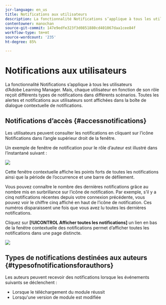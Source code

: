 ```yaml
---
jcr-language: en_us
title: Notifications aux utilisateurs
description: La fonctionnalité Notifications s’applique à tous les utilisateurs d’Adobe Learning Manager. Mais, chaque utilisateur en fonction de son rôle reçoit différents types de notifications dans différents scénarios. Toutes les alertes et notifications aux utilisateurs sont affichées dans la boîte de dialogue contextuelle de notifications.
contentowner: manochan
source-git-commit: 147e9edfe323f3d0851880cd401067daa1cee84f
workflow-type: tm+mt
source-wordcount: '235'
ht-degree: 85%

---
```




# Notifications aux utilisateurs

La fonctionnalité Notifications s’applique à tous les utilisateurs d’Adobe Learning Manager. Mais, chaque utilisateur en fonction de son rôle reçoit différents types de notifications dans différents scénarios. Toutes les alertes et notifications aux utilisateurs sont affichées dans la boîte de dialogue contextuelle de notifications.

## Notifications d’accès {#accessnotifications}

Les utilisateurs peuvent consulter les notifications en cliquant sur l’icône Notifications dans l’angle supérieur droit de la fenêtre.

Un exemple de fenêtre de notification pour le rôle d’auteur est illustré dans l’instantané suivant :

![](assets/author-notifications.png)

Cette fenêtre contextuelle affiche les points forts de toutes les notifications ainsi que la période de l’occurrence et une barre de défilement.

Vous pouvez connaître le nombre des dernières notifications grâce au nombre mis en surbrillance sur l’icône de notification. Par exemple, s’il y a cinq notifications récentes depuis votre connexion précédente, vous pouvez voir le chiffre cinq affiché en haut de l’icône de notification. Ces numéros disparaissent une fois que vous avez lu toutes les dernières notifications.

Cliquez sur **[!UICONTROL Afficher toutes les notifications]** un lien en bas de la fenêtre contextuelle des notifications permet d’afficher toutes les notifications dans une page distincte.

![](assets/author-notifications-page.png)

## Types de notifications destinées aux auteurs {#typesofnotificationsforauthors}

Les auteurs peuvent recevoir des notifications lorsque les événements suivants se déclenchent :

* Lorsque le téléchargement du module réussit
* Lorsqu&#39;une version de module est modifiée
